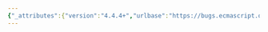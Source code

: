 ```yaml
---
{"_attributes":{"version":"4.4.4+","urlbase":"https://bugs.ecmascript.org/","maintainer":"dherman@mozilla.com"},"bug":{"bug_id":897,"creation_ts":"2012-11-01 13:20:00 -0700","short_desc":"10.2.1.2.2: \"D\" wrong font","delta_ts":"2012-11-23 09:45:42 -0800","product":"Draft for 6th Edition","component":"editorial issue","version":"Rev 11: October 26, 2012 Draft","rep_platform":"All","op_sys":"All","bug_status":"RESOLVED","resolution":"FIXED","priority":"Normal","bug_severity":"minor","everconfirmed":true,"reporter":{"uid":"jmdyck","name":"Michael Dyck"},"assigned_to":{"uid":"allen","name":"Allen Wirfs-Brock"},"long_desc":[{"commentid":2356,"comment_count":0,"who":{"uid":"jmdyck","name":"Michael Dyck"},"bug_when":"2012-11-01 13:20:11 -0700","thetext":"In 10.2.1.2.2 \"CreateMutableBinding (N, D)\",\nstep 4 says:\n    If D is true then let configValue be true otherwise let configValue be false.\nwhere \"D\" is in an upright font.\n\nChange it to an italic font."},{"commentid":2369,"comment_count":1,"who":{"uid":"allen","name":"Allen Wirfs-Brock"},"bug_when":"2012-11-01 18:01:13 -0700","thetext":"corrected in rev 12 editor's draft"},{"commentid":2650,"comment_count":2,"who":{"uid":"allen","name":"Allen Wirfs-Brock"},"bug_when":"2012-11-23 09:45:42 -0800","thetext":"corrected in rev 12, Nov. 22, 2012 draft"}]}}
---
```

